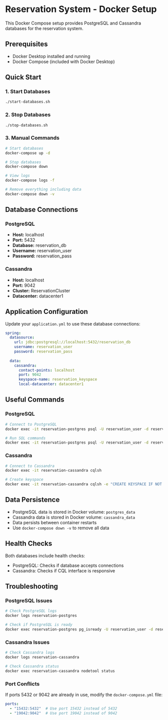 # Reservation System - Docker Setup

This Docker Compose setup provides PostgreSQL and Cassandra databases for the reservation system.

## Prerequisites

- Docker Desktop installed and running
- Docker Compose (included with Docker Desktop)

## Quick Start

### 1. Start Databases
```bash
./start-databases.sh
```

### 2. Stop Databases
```bash
./stop-databases.sh
```

### 3. Manual Commands
```bash
# Start databases
docker-compose up -d

# Stop databases
docker-compose down

# View logs
docker-compose logs -f

# Remove everything including data
docker-compose down -v
```

## Database Connections

### PostgreSQL
- **Host:** localhost
- **Port:** 5432
- **Database:** reservation_db
- **Username:** reservation_user
- **Password:** reservation_pass

### Cassandra
- **Host:** localhost
- **Port:** 9042
- **Cluster:** ReservationCluster
- **Datacenter:** datacenter1

## Application Configuration

Update your `application.yml` to use these database connections:

```yaml
spring:
  datasource:
    url: jdbc:postgresql://localhost:5432/reservation_db
    username: reservation_user
    password: reservation_pass
    
  data:
    cassandra:
      contact-points: localhost
      port: 9042
      keyspace-name: reservation_keyspace
      local-datacenter: datacenter1
```

## Useful Commands

### PostgreSQL
```bash
# Connect to PostgreSQL
docker exec -it reservation-postgres psql -U reservation_user -d reservation_db

# Run SQL commands
docker exec -it reservation-postgres psql -U reservation_user -d reservation_db -c "SELECT version();"
```

### Cassandra
```bash
# Connect to Cassandra
docker exec -it reservation-cassandra cqlsh

# Create keyspace
docker exec -it reservation-cassandra cqlsh -e "CREATE KEYSPACE IF NOT EXISTS reservation_keyspace WITH REPLICATION = {'class': 'SimpleStrategy', 'replication_factor': 1};"
```

## Data Persistence

- PostgreSQL data is stored in Docker volume: `postgres_data`
- Cassandra data is stored in Docker volume: `cassandra_data`
- Data persists between container restarts
- Use `docker-compose down -v` to remove all data

## Health Checks

Both databases include health checks:
- PostgreSQL: Checks if database accepts connections
- Cassandra: Checks if CQL interface is responsive

## Troubleshooting

### PostgreSQL Issues
```bash
# Check PostgreSQL logs
docker logs reservation-postgres

# Check if PostgreSQL is ready
docker exec reservation-postgres pg_isready -U reservation_user -d reservation_db
```

### Cassandra Issues
```bash
# Check Cassandra logs
docker logs reservation-cassandra

# Check Cassandra status
docker exec reservation-cassandra nodetool status
```

### Port Conflicts
If ports 5432 or 9042 are already in use, modify the `docker-compose.yml` file:
```yaml
ports:
  - "15432:5432"  # Use port 15432 instead of 5432
  - "19042:9042"  # Use port 19042 instead of 9042
```
